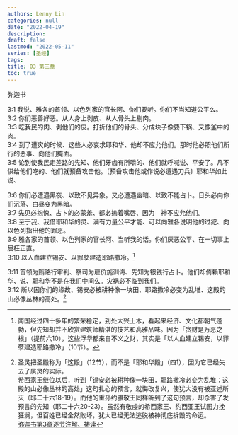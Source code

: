 ```yaml
---
authors: Lenny Lin
categories: null
date: "2022-04-19"
description: 
draft: false
lastmod: "2022-05-11"
series: [圣经]
tags: 
title: 03 第三章
toc: true
---
```


弥迦书  

<!--more-->

3:1 我说、雅各的首领、以色列家的官长阿、你们要听。你们不当知道公平么。  
3:2 你们恶善好恶。从人身上剥皮、从人骨头上剔肉。  
3:3 吃我民的肉、剥他们的皮。打折他们的骨头、分成块子像要下锅、又像釜中的肉。  
3:4 到了遭灾的时候、这些人必哀求耶和华、他却不应允他们。那时他必照他们所行的恶事、向他们掩面。  
3:5 论到使我民走差路的先知、他们牙齿有所嚼的、他们就呼喊说、平安了。凡不供给他们吃的、他们就预备攻击他。〔预备攻击他或作说必遭遇刀兵〕耶和华如此说、  

3:6 你们必遭遇黑夜、以致不见异象。又必遭遇幽暗、以致不能占卜。日头必向你们沉落、白昼变为黑暗。  
3:7 先见必抱愧、占卜的必蒙羞、都必摀着嘴唇、因为　神不应允他们。  
3:8 至于我、我借耶和华的灵、满有力量公平才能、可以向雅各说明他的过犯、向以色列指出他的罪恶。  
3:9 雅各家的首领、以色列家的官长阿、当听我的话。你们厌恶公平、在一切事上屈枉正直。  
3:10 以人血建立锡安、以罪孽建造耶路撒冷。[^1]  

3:11 首领为贿赂行审判、祭司为雇价施训诲、先知为银钱行占卜。他们却倚赖耶和华、说、耶和华不是在我们中间么。灾祸必不临到我们。  
3:12 所以因你们的缘故、锡安必被耕种像一块田、耶路撒冷必变为乱堆、这殿的山必像丛林的高处。[^2]  


[^1]: 南国经过四十多年的繁荣稳定，到处大兴土木，看起来经济、文化都朝气蓬勃，但先知却并不欣赏建筑师精湛的技艺和高雅品味。因为「贪财是万恶之根」（提前六10），这些浮华都来自不义之财，其实是「以人血建立锡安，以罪孽建造耶路撒冷」（10节）。  
[^2]: 圣灵把圣殿称为「这殿」（12节），而不是「耶和华殿」（四1），因为它已经失去了属灵的实际。  
希西家王继位以后，听到「锡安必被耕种像一块田，耶路撒冷必变为乱堆；这殿的山必像丛林的高处」这句扎心的预言，就悔改复兴，使犹大没有被亚述所灭（耶二十六18-19）。而他的重孙约雅敬王同样听到了这句预言，却杀害了发预言的先知（耶二十六20-23）。虽然有敬虔的希西家王、约西亚王试图力挽狂澜，但百姓已经全然败坏，犹大已经无法逃脱被神彻底拆毁的命运。  
[弥迦书第3章逐节注解、祷读](https://cmcbiblereading.com/2016/10/12/%e5%bc%a5%e8%bf%a6%e4%b9%a6%e7%ac%ac3%e7%ab%a0%e9%80%90%e8%8a%82%e6%b3%a8%e8%a7%a3%e3%80%81%e7%a5%b7%e8%af%bb/)
